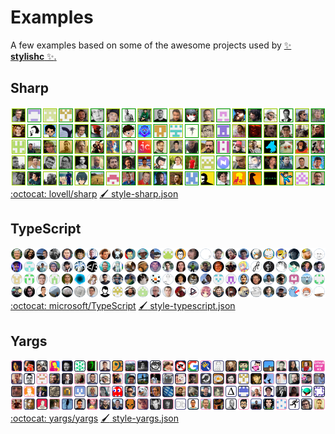 # Examples

A few examples based on some of the awesome projects used by [:sparkles: **stylishc** :sparkles:.](..)

## Sharp
[![Contributors of sharp](contributors-sharp.png)][contribs-sharp]
[:octocat: lovell/sharp][sharp] [:paintbrush: style-sharp.json](style-sharp.json)

## TypeScript
[![Contributors of TypeScript](contributors-typescript.png)][contribs-typescript]
[:octocat: microsoft/TypeScript][typescript] [:paintbrush: style-typescript.json](style-typescript.json)

## Yargs
[![Contributors of yargs](contributors-yargs.png)][contribs-yargs]
[:octocat: yargs/yargs][yargs] [:paintbrush: style-yargs.json](style-yargs.json)

[sharp]: https://github.com/lovell/sharp
[contribs-sharp]: https://github.com/lovell/sharp/graphs/contributors
[typescript]: https://github.com/microsoft/TypeScript
[contribs-typescript]: https://github.com/microsoft/TypeScript/graphs/contributors
[yargs]: https://github.com/yargs/yargs
[contribs-yargs]: https://github.com/yargs/yargs/graphs/contributors
